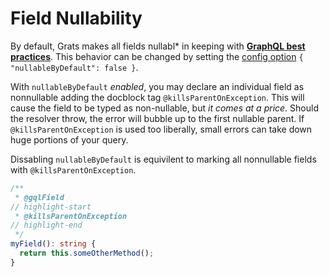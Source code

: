# Field Nullability

By default, Grats makes all fields nullabl* in keeping with **[GraphQL
best practices](https://graphql.org/learn/best-practices/#nullability)**. This
behavior can be changed by setting the [config option](/docs/getting-started/configuration) `{ "nullableByDefault": false }`.

With `nullableByDefault` _enabled_, you may declare an individual field as
nonnullable adding the docblock tag `@killsParentOnException`.  This will cause
the field to be typed as non-nullable, but _it comes at a price_.  Should the
resolver throw, the error will bubble up to the first nullable parent. If
`@killsParentOnException` is used too liberally, small errors can take down huge
portions of your query.

Dissabling `nullableByDefault` is equivilent to marking all nonnullable fields
with `@killsParentOnException`.

```ts
/**
 * @gqlField
// highlight-start
 * @killsParentOnException
// highlight-end
 */
myField(): string {
  return this.someOtherMethod();
}
```
